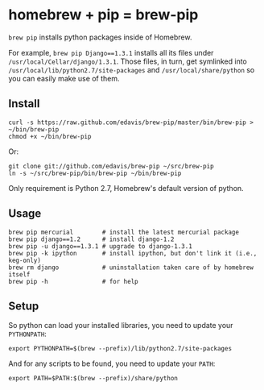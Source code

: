 homebrew + pip = brew-pip
=========================

`brew pip` installs python packages inside of Homebrew.

For example, `brew pip Django==1.3.1` installs all its files under
`/usr/local/Cellar/django/1.3.1`.  Those files, in turn, get symlinked
into `/usr/local/lib/python2.7/site-packages` and
`/usr/local/share/python` so you can easily make use of them.

Install
-------

    curl -s https://raw.github.com/edavis/brew-pip/master/bin/brew-pip > ~/bin/brew-pip
    chmod +x ~/bin/brew-pip

Or:

    git clone git://github.com/edavis/brew-pip ~/src/brew-pip
    ln -s ~/src/brew-pip/bin/brew-pip ~/bin/brew-pip

Only requirement is Python 2.7, Homebrew's default version of python.

Usage
-----

    brew pip mercurial        # install the latest mercurial package
    brew pip django==1.2      # install django-1.2
    brew pip -u django==1.3.1 # upgrade to django-1.3.1
    brew pip -k ipython       # install ipython, but don't link it (i.e., keg-only)
    brew rm django            # uninstallation taken care of by homebrew itself
    brew pip -h               # for help

Setup
-----

So python can load your installed libraries, you need to update your `PYTHONPATH`:

    export PYTHONPATH=$(brew --prefix)/lib/python2.7/site-packages

And for any scripts to be found, you need to update your `PATH`:

    export PATH=$PATH:$(brew --prefix)/share/python
